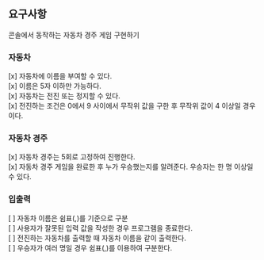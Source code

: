 ## 요구사항

콘솔에서 동작하는 자동차 경주 게임 구현하기

### 자동차

[x] 자동차에 이름을 부여할 수 있다.\
[x] 이름은 5자 이하만 가능하다.\
[x] 자동차는 전진 또는 정지할 수 있다.\
[x] 전진하는 조건은 0에서 9 사이에서 무작위 값을 구한 후 무작위 값이 4 이상일 경우이다.

### 자동차 경주

[x] 자동차 경주는 5회로 고정하여 진행한다.\
[x] 자동차 경주 게임을 완료한 후 누가 우승했는지를 알려준다. 우승자는 한 명 이상일 수 있다.

### 입출력

[ ] 자동차 이름은 쉼표(,)를 기준으로 구분\
[ ] 사용자가 잘못된 입력 값을 작성한 경우 프로그램을 종료한다.\
[ ] 전진하는 자동차를 출력할 때 자동차 이름을 같이 출력한다.\
[ ] 우승자가 여러 명일 경우 쉼표(,)를 이용하여 구분한다.
